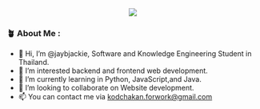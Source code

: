 <div id="header" align="center">
  <img src="https://media.giphy.com/media/3oKIPtjElfqwMOTbH2/giphy.gif">
</div>

### :potted_plant: About Me :
- 👋 Hi, I’m @jaybjackie, Software and Knowledge Engineering Student in Thailand.
- 👀 I’m interested backend and frontend web development.
- 🌱 I’m currently learning in Python, JavaScript,and Java.
- 💞️ I’m looking to collaborate on Website development.
- 📫 You can contact me via kodchakan.forwork@gmail.com

<!---
jaybjackie/jaybjackie is a ✨ special ✨ repository because its `README.md` (this file) appears on your GitHub profile.
You can click the Preview link to take a look at your changes.
--->
